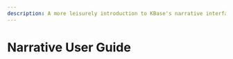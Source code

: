 ```yaml
---
description: A more leisurely introduction to KBase's narrative interface
---
```


# Narrative User Guide

